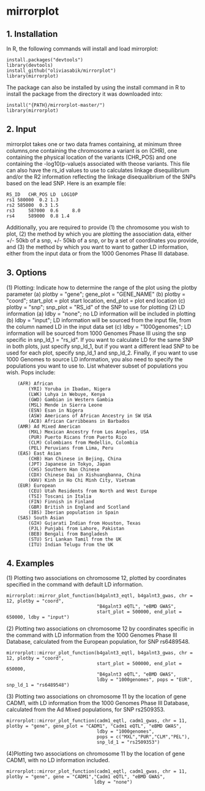 # mirrorplot
## 1. Installation
In R, the following commands will install and load mirrorplot:
```
install.packages("devtools") 
library(devtools) 
install_github("oliviasabik/mirrorplot") 
library(mirrorplot)
```
The package can also be installed by using the install command in R to install the 
package from the directory it was downloaded into:
```
install("{PATH}/mirrorplot-master/")
library(mirrorplot)
```
## 2. Input
mirrorplot takes one or two data frames containing, at minimum
three columns,one containing the chromosome a variant is on (CHR), one 
containing the physical location of the variants (CHR_POS)
and one containing the -log10(p-value)s associated with theose variants.
This file can also have the rs_id values to use to calculates linkage disequilibrium
and/or the R2 information reflecting the linkage disequalibrium of the SNPs based on 
the lead SNP. 
Here is an example file:
``` 
RS_ID	CHR_POS	LD	LOG10P 
rs1	580000	0.2	1.3		
rs2	585000	0.3	1.5  
rs3 	587000 	0.6 	8.0
rs4 	589000	0.8	1.4
```
Additionally, you are required to provide (1) the chromosome you wish to plot, (2) the method
by which you are plotting the association data, either +/- 50kb of a snp, +/- 50kb of a snp,
or by a set of coordinates you provide, and (3) the method by which you want to want to 
gather LD information, either from the input data or from the 1000 Genomes Phase III database.

## 3. Options
(1) Plotting: Indicate how to determine the range of the plot using the plotby parameter
	(a) plotby = "gene"; gene_plot = "GENE_NAME"
	(b) plotby = "coord"; start_plot = plot start location, end_plot = plot end location
	(c) plotby = "snp"; snp_plot = "RS_id" of the SNP to use for plotting
(2) LD information
	(a) ldby = "none"; no LD information will be included in plotting
	(b) ldby = "input"; LD information will be sourced from the input file, from the column 
	named LD in the input data set
	(c) ldby = "1000genomes"; LD information will be sourced from 1000 Genomes Phase III
	using the snp specific in snp_ld_1 = "rs_id". If you want to calculate LD for the same 
	SNP in both plots, just specify snp_ld_1, but if you want a different lead SNP to 
	be used for each plot, specify snp_ld_1 and snp_ld_2. Finally, if you want to use 
	1000 Genomes to source LD information, you also need to specify the populations you 
	want to use to. List whatever subset of populations you wish. Pops include:
``` 
	(AFR) African
		(YRI) Yoruba in Ibadan, Nigera
		(LWK) Luhya in Webuye, Kenya
		(GWD) Gambian in Western Gambia
		(MSL) Mende in Sierra Leone
		(ESN) Esan in Nigera
		(ASW) Americans of African Ancestry in SW USA
		(ACB) African Carribbeans in Barbados
	(AMR) Ad Mixed American
		(MXL) Mexican Ancestry from Los Angeles, USA
		(PUR) Puerto Ricans from Puerto Rico
		(CLM) Colombians from Medellin, Colombia
		(PEL) Peruvians from Lima, Peru
	(EAS) East Asian
		(CHB) Han Chinese in Bejing, China
		(JPT) Japanese in Tokyo, Japan
		(CHS) Southern Han Chinese
		(CDX) Chinese Dai in Xishuangbanna, China
		(KHV) Kinh in Ho Chi Minh City, Vietnam
	(EUR) European
		(CEU) Utah Residents from North and West Europe
		(TSI) Toscani in Italia
		(FIN) Finnish in Finland
		(GBR) British in England and Scotland
		(IBS) Iberian population in Spain
	(SAS) South Asian
		(GIH) Gujarati Indian from Houston, Texas
		(PJL) Punjabi from Lahore, Pakistan
		(BEB) Bengali from Bangladesh
		(STU) Sri Lankan Tamil from the UK
		(ITU) Indian Telugu from the UK
``` 

## 4. Examples
(1) Plotting two associations on chromosome 12, plotted by coordinates specified in the command
with default LD information.
```
mirrorplot::mirror_plot_function(b4galnt3_eqtl, b4galnt3_gwas, chr = 12, plotby = "coord",
                                 "B4galnt3 eQTL", "eBMD GWAS", 
                                 start_plot = 500000, end_plot = 650000, ldby = "input")

```
(2) Plotting two associations on chromosome 12 by coordinates specific in the command
with LD information from the 1000 Genomes Phase III Database, calculated from the European
population, for SNP rs6489548. 
```
mirrorplot::mirror_plot_function(b4galnt3_eqtl, b4galnt3_gwas, chr = 12, plotby = "coord",
                                 start_plot = 500000, end_plot = 650000,
                                 "B4galnt3 eQTL", "eBMD GWAS",
                                 ldby = "1000genomes", pops = "EUR", snp_ld_1 = "rs6489548")
```
(3) Plotting two associations on chromosome 11 by the location of gene CADM1, with LD 
information from the 1000 Genomes Phase III Database, calculated from the Ad Mixed
populations, for SNP rs2509353.
```
mirrorplot::mirror_plot_function(cadm1_eqtl, cadm1_gwas, chr = 11, plotby = "gene", gene_plot = "CADM1", "Cadm1 eQTL", "eBMD GWAS",
                                 ldby = "1000genomes", 
                                 pops = c("MXL","PUR","CLM","PEL"), 
                                 snp_ld_1 = "rs2509353")

```
(4)Plotting two associations on chromosome 11 by the location of gene CADM1, with no 
LD information included. 
```
mirrorplot::mirror_plot_function(cadm1_eqtl, cadm1_gwas, chr = 11, plotby = "gene", gene = "CADM1","Cadm1 eQTL", "eBMD GWAS",
                                ldby = "none")
```